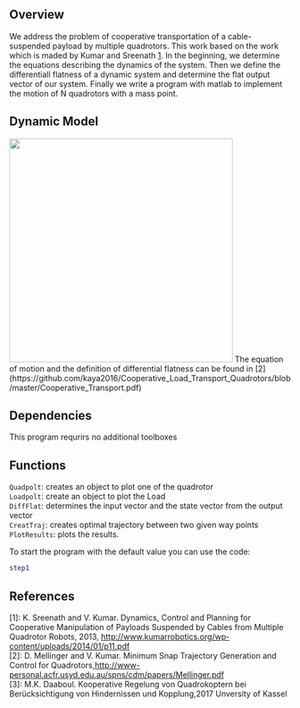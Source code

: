 Overview
---
We address the problem of cooperative transportation of a cable-suspended payload by multiple quadrotors. This work based on the work which is maded by Kumar and Sreenath [1](http://www.kumarrobotics.org/wp-content/uploads/2014/01/p11.pdf). In the beginning, we determine the equations describing the dynamics of the system. Then we define the differentiall flatness of a dynamic system and determine the flat output vector of our system.  Finally we write a program with matlab to implement the motion of N quadrotors with a mass point. 

Dynamic Model
---
<img src="https://github.com/kaya2016/Cooperative_Load_Transport_Quadrotors/blob/master/QuadrotorsWithLoad.png" width="400">
The equation of motion and the definition of differential flatness can be found in [2](https://github.com/kaya2016/Cooperative_Load_Transport_Quadrotors/blob/master/Cooperative_Transport.pdf)

Dependencies
---
This program requrirs no additional toolboxes


Functions
---
`Quadpolt`: creates an object to plot one of the quadrotor    
`Loadpolt`: create an object to plot the Load    
`DiffFlat`: determines the input vector and the state vector from the output vector  
`CreatTraj`: creates optimal trajectory between two given way points  
`PlotResults`: plots the results.

To start the program with the default value you can use the code:
```matlab
step1
```

References
---
[1]: K. Sreenath and V. Kumar. Dynamics, Control and Planning for Cooperative Manipulation of Payloads Suspended by Cables from Multiple Quadrotor Robots, 2013,  http://www.kumarrobotics.org/wp-content/uploads/2014/01/p11.pdf   
[2]: D. Mellinger and V. Kumar. Minimum Snap Trajectory Generation and Control for Quadrotors,http://www-personal.acfr.usyd.edu.au/spns/cdm/papers/Mellinger.pdf    
[3]: M.K. Daaboul. Kooperative Regelung von Quadrokoptern bei Berücksichtigung von Hindernissen und Kopplung,2017 Unversity of Kassel
